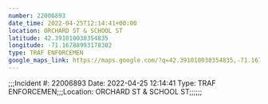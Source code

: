 ```yaml
---
number: 22006893
date_time: 2022-04-25T12:14:41+00:00
location: ORCHARD ST & SCHOOL ST
latitude: 42.391010030354835
longitude: -71.16788993178302
type: TRAF ENFORCEMEN
google_maps_link: https://maps.google.com/?q=42.391010030354835,-71.16788993178302
---
```


;;;Incident #: 22006893  Date: 2022-04-25 12:14:41   Type: TRAF ENFORCEMEN;;;Location: ORCHARD ST & SCHOOL ST;;;;;;
